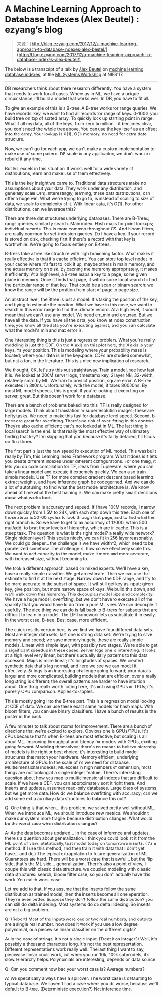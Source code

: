 <!--yml
category: 未分类
date: 2024-07-01 18:16:59
-->

# A Machine Learning Approach to Database Indexes (Alex Beutel) : ezyang’s blog

> 来源：[http://blog.ezyang.com/2017/12/a-machine-learning-approach-to-database-indexes-alex-beutel/](http://blog.ezyang.com/2017/12/a-machine-learning-approach-to-database-indexes-alex-beutel/)

The below is a transcript of a talk by [Alex Beutel](http://alexbeutel.com/) on [machine learning database indexes](https://arxiv.org/abs/1712.01208), at the [ML Systems Workshop](https://nips.cc/Conferences/2017/Schedule?showEvent=8774) at NIPS'17.

* * *

DB researchers think about there research differently. You have a system that needs to work for all cases. Where as in ML, we have a unique circumstance, I'll build a model that works well. In DB, you have to fit all.

To give an example of this is a B-tree. A B-tree works for range queries. We have records, key, we want to find all records for range of keys. 0-1000, you build tree on top of sorted array. To quickly look up starting point in range. What if all my data, all of the keys, from zero to million... it becomes clear, you don't need the whole tree above. You can use the key itself as an offset into the array. Your lookup is O(1), O(1) memory, no need for extra data structure.

Now, we can't go for each app, we can't make a custom implementation to make use of some pattern. DB scale to any application, we don't want to rebuild it any time.

But ML excels in this situation. It works well for a wide variety of distributions, learn and make use of them effectively.

This is the key insight we came to. Traditional data structures make no assumptions about your data. They work under any distribution, and generally scale O(n). Interestingly, learning, these data distributions, can offer a huge win. What we're trying to go to, is instead of scaling to size of data, we scale to complexity of it. With linear data, it's O(1). For other distributions, can we leverage this?

There are three dat structures underlying databases. There are B-Trees; range queries, similarity search. Main index. Hash maps for point lookups; individual records. This is more common throughout CS. And bloom filters, are really common for set-inclusion queries. Do I have a key. If your record is stored on disk, checking first if there's a record with that key is worthwhile. We're going to focus entirely on B-trees.

B-trees take a tree like structure with high branching factor. What makes it really effective is that it's cache efficient. You can store top level nodes in your cache where it's fast to look it up, maybe others in main memory, and the actual memory on disk. By caching the hierarchy appropriately, it makes it efficiently. At a high level, a B-tree maps a key to a page, some given place in memory. Once it finds that page, it will do some local search to find the particular range of that key. That could be a scan or binary search; we know the range will be the position from start of page to page size.

An abstract level, the Btree is just a model. It's taking the position of the key, and trying to estimate the position. What we have in this case, we want to search in this error range to find the ultimate record. At a high level, it would mean that we can't use any model. We need err_min and err_max. But we have all the data. If you have all the data, you know at index construction time, you know all the data you're executing against, and you can calculate what the model's min and max error is.

One interesting thing is this is just a regression problem. What you're really modeling is just the CDF. On the X axis on this plot here, the X axis is your keys, Ys your position. This is modeling where your probability mass is located; where your data is in the keyspace. CDFs are studied somewhat, but not a ton, in the literature. This is a nice new implication of research.

We thought, OK, let's try this out straightaway. Train a model, see how fast it is. We looked at 200M server logs, timestamp key, 2 layer NN, 32-width, relatively small by ML. We train to predict position, square error. A B-Tree executes in 300ns. Unfortunately, with the model, it takes 80000ns. By most ML model speeds, this is great. If you're looking at executing on server, great. But this doesn't work for a database.

There are a bunch of problems baked into this. TF is really designed for large models. Think about translation or superresolution images; these are hefty tasks. We need to make this fast for database level speed. Second, b-trees are great for overfitting. There's no risk of over-fitting in this context. They're also cache efficient; that's not looked at in ML. The last thing is local search in the end. Is that really the most effective way of ultimately finding that key? I'm skipping that part because it's fairly detailed, I'll focus on first three.

The first part is just the raw speed fo execution of ML model. This was built really by Tim, this Learning Index Framework program. What it does is it lets you create different indexes under different configurations. For one thing, it lets you do code compilation for TF, ideas from Tupleware, where you can take a linear model and execute it extremely quickly. We can also train simple models. Use TF for more complex gradient descent based learning; extract weights, and have inference graph be codegenned. And we can do a lot of autotuning, to find what the best model architecture is. We know ahead of time what the best training is. We can make pretty smart decisions about what works best.

The next problem is accuracy and sepeed. If I have 100M records, I narrow down quickly from 1.5M to 24K, with each step down this tree. Each one of those steps is 50-60 cycles to look through that page, and to find what the right branch is. So we have to get to an accurracy of 12000, within 500 mul/add, to beat these levels of hierarchy, which are in cache. This is a steep task. The question is what is the right model? a really wide network? Single hidden layer? This scales nicely, we can fit in 256 layer reasonably. We could go deeper... the challenge is we have width^2, which need to be parallelized somehow. The challenge is, how do we effectively scale this. We want to add capacity to the model, make it more and more accurate, with increased size, without becoming to.

We took a different approach, based on mixed experts. We'll have a key, have a really simple classifier. We get an estimate. Then we can use that estimate to find it at the next stage. Narrow down the CDF range, and try to be more accurate in the subset of space. It will still get key as input; given key, give position, but more narrow space of keys. We build this down, and we'll walk down this hierarchy. This decouples model size and complexity. We have a huge model, overfitting, but we don't have to execute all of the sparsity that you would have to do from a pure ML view. We can decouple it usefully. The nice thing we can do is fall back to B-trees for subsets that are difficult to learn in a model. The LIF framework lets us substitute it in easily. In the worst case, B-tree. Best case, more efficient.

The quick results version here, is we find we have four different data sets. Most are integer data sets; last one is string data set. We're trying to save memory and speed; we save memory hugely; these are really simple models. Linear with simple layer, with possibly two stages. We're able to get a significant speedup in these cases. Server logs one is interesting. It looks at a high level very linear, but there's actually daily patterns to this data accessed. Maps is more linear; it's longitudes of spaces. We created synthetic data that's log normal, and here we see we can model it effectively. Strings is an interesting challenge going forward; your data is larger and more complicated, building models that are efficient over a really long string is different; the overall patterns are harder to have intuition about. One thing really worth noting here, it's not using GPUs or TPUs; it's pureely CPU comparison. Apples-to-apples.

This is mostly going into the B-tree part. This is a regression model looking at CDF of data. We can use these exact same models for hash maps. With bloom filters, you can use binary classifiers. I have a bunch of results in the poster in the back.

A few minutes to talk about rooms for improvement. There are a bunch of directions that we're excited to explore. Obvious one is GPUs/TPUs. It's cPUs because that's when B-trees are most effective; but scaling is all about ML. Improving throughput and latency for models with GPUs, exciting going forward. Modeling themselves; there's no reason to believe hierarchy of models is the right or best choice; it's interesting to build model structures that match your hardware. Memory efficient, underlying architecture of GPUs. In the scale of ns we need for database. Multidimensional indexes; ML excels in high numbers of dimension; most things are not looking at a single integer feature. There's interesting question about how you map to multidimensional indexes that are difficult to scale. If we have a CDF, you can approximately sort it right there. And inserts and updates, assumed read-only databases. Large class of systems, but we get more data. How do we balance overfitting with accuracy; can we add some extra auxiliary data structures to balance this out?

Q: One thing is that when... this problem, we solved pretty well without ML. When we introduce ML, we should introduce new metrics. We shouldn't make our system more fragile, because distribution changes. What would be the worst case when distribution changes?

A: As the data becomes updated... in the case of inference and updates, there's a question about generalization. I think you could look at it from the ML point of view: statistically, test model today on tomorrows inserts. (It's a method. If I use this method, and then train it with data that I don't yet have... and do.) The typical extrapolation to future generalization of ML. Guarantees are hard. There will be a worst case that is awful... but the flip side, that's the ML side... generalization. There's also a point of view, I couple this with classic data structure. we coupled modeling with classic data structures: search, bloom filter case, so you don't actually have this work. You catch worst case.

Let me add to that. If you assume that the inserts follow the same distribution as trained model, then the inserts become all one operation. They're even better. Suppose they don't follow the same distribution? you can still do delta indexing. Most systems do do delta indexing. So inserts are not a big problem.

Q: (Robert) Most of the inputs were one or two real numbers, and outputs are a single real number. how does it work if you use a low degree polynomial, or a piecewise linear classifier on the different digits?

A: In the case of strings, it's not a single input. (Treat it as integer?) Well, it's possibly a thousand characters long. It's not the best representation. Different representations work really well. The last thing I want to say, piecewise linear could work, but when you run 10k, 100k submodels, it's slow. Hierarchy helps. Polynomials are interesting, depends on data source.

Q: Can you comment how bad your worst case is? Average numbers?

A: We specifically always have a spillover. The worst case is defaulting to typical database. We haven't had a case where you do worse, because we'll default to B-tree. (Deterministic execution?) Not inference time.